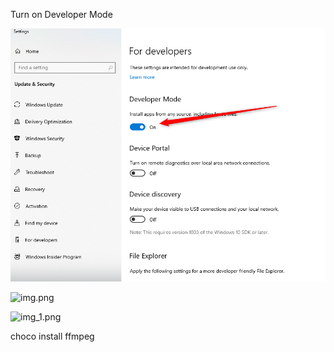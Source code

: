 Turn on Developer Mode

![img.png](docs/img.png)


![img.png](img.png)

![img_1.png](img_1.png)


choco install ffmpeg
